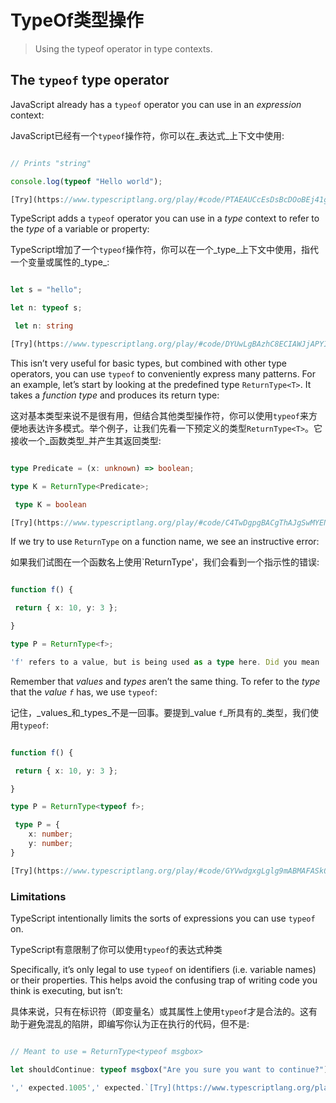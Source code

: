 # TypeOf类型操作
> Using the typeof operator in type contexts.

[](#the-typeof-type-operator)The `typeof` type operator
-------------------------------------------------------

JavaScript already has a `typeof` operator you can use in an _expression_ context:

JavaScript已经有一个`typeof`操作符，你可以在_表达式_上下文中使用:

```ts

// Prints "string"

console.log(typeof "Hello world");

[Try](https://www.typescriptlang.org/play/#code/PTAEAUCcEsDsBcDOoBEj41gcxQKAMYD2sihANgKYB0ZhWAFPAJ4AOFhAZqgBIVm2gA7oUhkAJigCUAbiA)


```

TypeScript adds a `typeof` operator you can use in a _type_ context to refer to the _type_ of a variable or property:

TypeScript增加了一个`typeof`操作符，你可以在一个_type_上下文中使用，指代一个变量或属性的_type_:

```ts

let s = "hello";

let n: typeof s;

 let n: string

[Try](https://www.typescriptlang.org/play/#code/DYUwLgBAzhC8ECIAWJjAPYINwChSQDsAuCMATwAcR0AzaXAegYggD0B+IA)


```

This isn’t very useful for basic types, but combined with other type operators, you can use `typeof` to conveniently express many patterns. For an example, let’s start by looking at the predefined type `ReturnType<T>`. It takes a _function type_ and produces its return type:

这对基本类型来说不是很有用，但结合其他类型操作符，你可以使用`typeof`来方便地表达许多模式。举个例子，让我们先看一下预定义的类型`ReturnType<T>`。它接收一个_函数类型_并产生其返回类型:

```ts

type Predicate = (x: unknown) => boolean;

type K = ReturnType<Predicate>;

 type K = boolean

[Try](https://www.typescriptlang.org/play/#code/C4TwDgpgBACgThAJgSwMYENjQLxQBQAeAXFAK4B2A1uQPYDu5AlFNgHxQBGNNANhOuQDcAKFCQoAaRZQAShGCk45ACrgIAHnhI0mCKxEB6A1BMA9APxA)


```

If we try to use `ReturnType` on a function name, we see an instructive error:

如果我们试图在一个函数名上使用`ReturnType'，我们会看到一个指示性的错误:

```ts

function f() {

 return { x: 10, y: 3 };

}

type P = ReturnType<f>;

'f' refers to a value, but is being used as a type here. Did you mean 'typeof f'?2749'f' refers to a value, but is being used as a type here. Did you mean 'typeof f'?`[Try](https://www.typescriptlang.org/play/#code/PTAEAEFMCdoe2gZwFygEwHYAsBOAUAGYCuAdgMYAuAlnCaAQBQCUoA3nqKNJBUdHa1AAPVAEYADABpQAT1QBmUAF8A3HiV4KMgA6RQABVABeUACUefEgBUdkADwEAfCqA)


```

Remember that _values_ and _types_ aren’t the same thing. To refer to the _type_ that the _value `f`_ has, we use `typeof`:

记住，_values_和_types_不是一回事。要提到_value `f`_所具有的_类型，我们使用`typeof`:

```ts

function f() {

 return { x: 10, y: 3 };

}

type P = ReturnType<typeof f>;

 type P = {
    x: number;
    y: number;
}

[Try](https://www.typescriptlang.org/play/#code/GYVwdgxgLglg9mABMAFASkQbwFCMQJwFMoR8lNEAPALkQEYAGAGkQE9aBmRAXwG5tu2KKwAOhRAAVEAXkQAlYqTAAVUYQA8wsXGDIAfPwD0hvIgB6AfiA)


```

### [](#limitations)Limitations

TypeScript intentionally limits the sorts of expressions you can use `typeof` on.

TypeScript有意限制了你可以使用`typeof`的表达式种类

Specifically, it’s only legal to use `typeof` on identifiers (i.e. variable names) or their properties. This helps avoid the confusing trap of writing code you think is executing, but isn’t:

具体来说，只有在标识符（即变量名）或其属性上使用`typeof`才是合法的。这有助于避免混乱的陷阱，即编写你认为正在执行的代码，但不是:

```ts

// Meant to use = ReturnType<typeof msgbox>

let shouldContinue: typeof msgbox("Are you sure you want to continue?");

',' expected.1005',' expected.`[Try](https://www.typescriptlang.org/play/#code/PTAEAEFMCdoe2gZwFygIwAYMFYBQATSAYwBsBDaSUIuAO0QBdQBbRAcwCM4APVACgCUoALwA+UFzglIZWgG5cIUAwCeAByqtOPEaFkqFSgLQmiAVwYmjisAFkZtJgzigziKsNAAlSAzPRaABV1SAAeVQ04ADMWdi5uUVxpJkQACzgzEnwAYToGAEtaM0hUCMho2O1uPgAiAEFKUBUM0ER-KmazUAB3WScXGkdC4oB+GoE5IA)


```